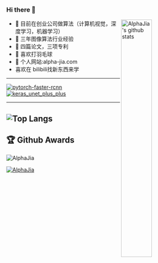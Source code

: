 


### Hi there 👋

 <a href="http://alpha-jia.com//"><img align="right" alt="AlphaJia's github stats" width="40%" src="https://github-readme-stats.vercel.app/api?username=AlphaJia&show_icons=true&theme=radical&count_private=true,prs)"></a>
 
- 🔭 目前在创业公司做算法（计算机视觉，深度学习，机器学习）
- 👯 三年图像算法行业经验
- 🌱 四篇论文，三项专利
- 🏃 喜欢打羽毛球
- 🤔 个人网站:alpha-jia.com
- 喜欢在 bilibili找新东西来学

-------------------
[![pytorch-faster-rcnn](https://github-readme-stats.vercel.app/api/pin/?username=AlphaJia&repo=pytorch-faster-rcnn&theme=radical)](https://github.com/AlphaJia/pytorch-faster-rcnn)
[![keras_unet_plus_plus](https://github-readme-stats.vercel.app/api/pin/?username=AlphaJia&repo=keras_unet_plus_plus&theme=radical)](https://github.com/AlphaJia/keras_unet_plus_plus)

-------------------
![Top Langs](https://github-readme-stats.vercel.app/api/top-langs/?username=AlphaJia&theme=cobalt&langs_count=10&layout=compact) 
-------------------
## :trophy: Github Awards

<p align="left"> <img src="https://komarev.com/ghpvc/?username=AlphaJia&label=Profile%20views&color=0e75b6&style=flat" alt="AlphaJia" /> </p>
<p align="left"> 
</p>
<p align="left"> 
	<a href="https://github.com/ryo-ma/github-profile-trophy">
	<img src="https://github-profile-trophy.vercel.app/?username=AlphaJia&theme=chalk&margin-w=15" alt="AlphaJia" />
	</a> 
</p>
 


